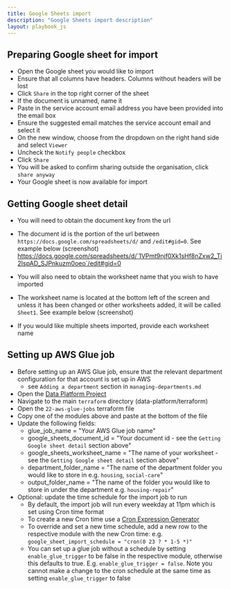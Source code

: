 ```yaml
---
title: Google Sheets import
description: "Google Sheets import description"
layout: playbook_js
---
```


## Preparing Google sheet for import

- Open the Google sheet you would like to import
- Ensure that all columns have headers. Columns without headers will be lost
- Click `Share` in the top right corner of the sheet
- If the document is unnamed, name it
- Paste in the service account email address you have been provided into the email box
- Ensure the suggested email matches the service account email and select it
- On the new window, choose from the dropdown on the right hand side and select `Viewer`
- Uncheck the `Notify people` checkbox
- Click `Share`
- You will be asked to confirm sharing outside the organisation, click `share anyway`
- Your Google sheet is now available for import

## Getting Google sheet detail

- You will need to obtain the document key from the url
- The document id is the portion of the url between `https://docs.google.com/spreadsheets/d/` and `/edit#gid=0`. See example below
  (screenshot) https://docs.google.com/spreadsheets/d/`1VPmt9njf0Xk1sHf8nZxw2_Ti2IspAD_SJPnkuzm0oeo`/edit#gid=0

- You will also need to obtain the worksheet name that you wish to have imported
- The worksheet name is located at the bottom left of the screen and unless it has been changed or other worksheets added, it will be called `Sheet1`. See example below
  (screenshot)
- If you would like multiple sheets imported, provide each worksheet name

## Setting up AWS Glue job
- Before setting up an AWS Glue job, ensure that the relevant department configuration for that account is set up in AWS
  - see `Adding a department` section in `managing-departments.md`
- Open the [Data Platform Project](https://github.com/LBHackney-IT/data-platform)
- Navigate to the main `terraform` directory (data-platform/terraform)
- Open the `22-aws-glue-jobs` terraform file
- Copy one of the modules above and paste at the bottom of the file
- Update the following fields:
  - glue_job_name = "Your AWS Glue job name"
  - google_sheets_document_id = "Your document id - see the `Getting Google sheet detail` section above"
  - google_sheets_worksheet_name = "The name of your worksheet - see the `Getting Google sheet detail` section above"
  - department_folder_name = "The name of the department folder you would like to store in e.g. `housing`, `social-care`"
  - output_folder_name = "The name of the folder you would like to store in under the department e.g. `housing-repair`"
- Optional: update the time schedule for the import job to run
  - By default, the import job will run every weekday at 11pm which is set using Cron time format
  - To create a new Cron time use a [Cron Expression Generator](https://www.freeformatter.com/cron-expression-generator-quartz.html)
  - To override and set a new time schedule, add a new row to the respective module with the new Cron time: e.g. `google_sheet_import_schedule = "cron(0 23 ? * 1-5 *)"`
  - You can set up a glue job without a schedule by setting `enable_glue_trigger` to be false in the respective module, otherwise this defaults to true. E.g. `enable_glue_trigger = false`. Note you cannot make a change to the cron schedule at the same time as setting `enable_glue_trigger` to false
